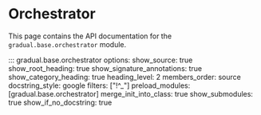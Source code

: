 # Orchestrator

This page contains the API documentation for the `gradual.base.orchestrator` module.

::: gradual.base.orchestrator
    options:
        show_source: true
        show_root_heading: true
        show_signature_annotations: true
        show_category_heading: true
        heading_level: 2
        members_order: source
        docstring_style: google
        filters: ["!^_"]
        preload_modules: [gradual.base.orchestrator]
        merge_init_into_class: true
        show_submodules: true
        show_if_no_docstring: true
